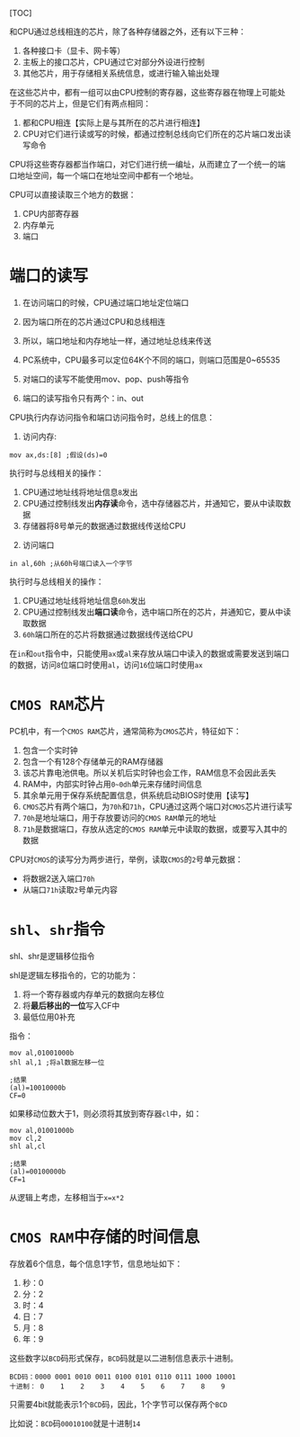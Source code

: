 [TOC]

和CPU通过总线相连的芯片，除了各种存储器之外，还有以下三种：
1. 各种接口卡（显卡、网卡等）
2. 主板上的接口芯片，CPU通过它对部分外设进行控制
3. 其他芯片，用于存储相关系统信息，或进行输入输出处理

在这些芯片中，都有一组可以由CPU控制的寄存器，这些寄存器在物理上可能处于不同的芯片上，但是它们有两点相同：
1. 都和CPU相连【实际上是与其所在的芯片进行相连】
2. CPU对它们进行读或写的时候，都通过控制总线向它们所在的芯片端口发出读写命令

CPU将这些寄存器都当作端口，对它们进行统一编址，从而建立了一个统一的端口地址空间，每一个端口在地址空间中都有一个地址。

CPU可以直接读取三个地方的数据：
1. CPU内部寄存器
2. 内存单元
3. 端口

# 端口的读写
1. 在访问端口的时候，CPU通过端口地址定位端口
2. 因为端口所在的芯片通过CPU和总线相连
3. 所以，端口地址和内存地址一样，通过地址总线来传送
4. PC系统中，CPU最多可以定位64K个不同的端口，则端口范围是0~65535

1. 对端口的读写不能使用mov、pop、push等指令
2. 端口的读写指令只有两个：in、out

CPU执行内存访问指令和端口访问指令时，总线上的信息：
1. 访问内存:
```
mov ax,ds:[8] ;假设(ds)=0
```
执行时与总线相关的操作：
1)  CPU通过地址线将地址信息`8`发出
2)  CPU通过控制线发出**内存读**命令，选中存储器芯片，并通知它，要从中读取数据
3)  存储器将8号单元的数据通过数据线传送给CPU

2. 访问端口
```
in al,60h ;从60h号端口读入一个字节
```
执行时与总线相关的操作：
1) CPU通过地址线将地址信息`60h`发出
2) CPU通过控制线发出**端口读**命令，选中端口所在的芯片，并通知它，要从中读取数据
3) `60h`端口所在的芯片将数据通过数据线传送给CPU

在`in`和`out`指令中，只能使用`ax`或`al`来存放从端口中读入的数据或需要发送到端口的数据，访问`8`位端口时使用`al`，访问`16`位端口时使用`ax`

# `CMOS RAM`芯片
PC机中，有一个`CMOS RAM`芯片，通常简称为`CMOS`芯片，特征如下：
1. 包含一个实时钟
2. 包含一个有128个存储单元的RAM存储器
3. 该芯片靠电池供电。所以关机后实时钟也会工作，RAM信息不会因此丢失
4. RAM中，内部实时钟占用`0~0dh`单元来存储时间信息
5. 其余单元用于保存系统配置信息，供系统启动BIOS时使用【读写】
6. `CMOS`芯片有两个端口，为`70h`和`71h`，CPU通过这两个端口对`CMOS`芯片进行读写
7. `70h`是地址端口，用于存放要访问的`CMOS RAM`单元的地址
8. `71h`是数据端口，存放从选定的`CMOS RAM`单元中读取的数据，或要写入其中的数据

CPU对`CMOS`的读写分为两步进行，举例，读取`CMOS`的`2`号单元数据：
- 将数据2送入端口`70h`
- 从端口`71h`读取`2`号单元内容

# `shl`、`shr`指令
shl、shr是逻辑移位指令

shl是逻辑左移指令的，它的功能为：
1. 将一个寄存器或内存单元的数据向左移位
2. 将**最后移出的一位**写入CF中
3. 最低位用0补充

指令：
```
mov al,01001000b
shl al,1 ;将al数据左移一位

;结果
(al)=10010000b
CF=0
```

如果移动位数大于1，则必须将其放到寄存器`cl`中，如：
```
mov al,01001000b
mov cl,2
shl al,cl

;结果
(al)=00100000b
CF=1
```
从逻辑上考虑，左移相当于`x=x*2`

# `CMOS RAM`中存储的时间信息
存放着6个信息，每个信息1字节，信息地址如下：
1. 秒：0
2. 分：2
3. 时：4
4. 日：7
5. 月：8
6. 年：9

这些数字以`BCD`码形式保存，`BCD`码就是以二进制信息表示十进制。

```
BCD码：0000 0001 0010 0011 0100 0101 0110 0111 1000 10001
十进制： 0    1    2    3    4    5    6    7    8    9    
```

只需要4bit就能表示1个`BCD`码，因此，1个字节可以保存两个`BCD`

比如说：`BCD`码`00010100`就是十进制`14`